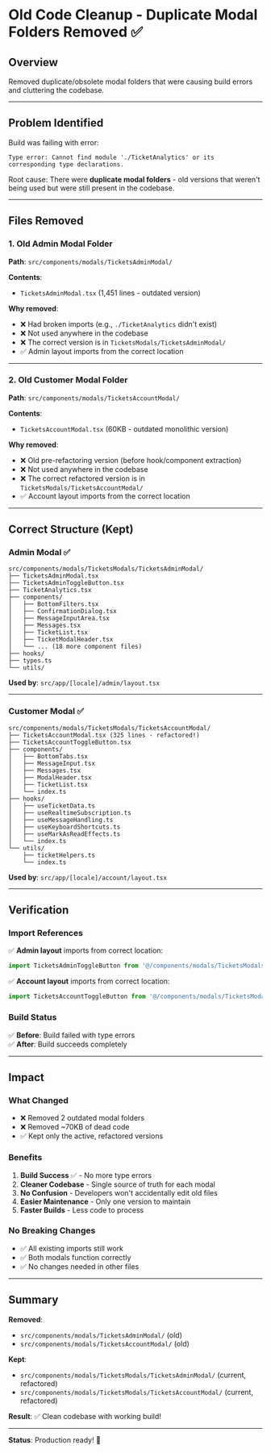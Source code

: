 # Old Code Cleanup - Duplicate Modal Folders Removed ✅

## Overview
Removed duplicate/obsolete modal folders that were causing build errors and cluttering the codebase.

---

## Problem Identified

Build was failing with error:
```
Type error: Cannot find module './TicketAnalytics' or its corresponding type declarations.
```

Root cause: There were **duplicate modal folders** - old versions that weren't being used but were still present in the codebase.

---

## Files Removed

### 1. **Old Admin Modal Folder**
**Path**: `src/components/modals/TicketsAdminModal/`

**Contents**:
- `TicketsAdminModal.tsx` (1,451 lines - outdated version)

**Why removed**:
- ❌ Had broken imports (e.g., `./TicketAnalytics` didn't exist)
- ❌ Not used anywhere in the codebase
- ❌ The correct version is in `TicketsModals/TicketsAdminModal/`
- ✅ Admin layout imports from the correct location

---

### 2. **Old Customer Modal Folder**
**Path**: `src/components/modals/TicketsAccountModal/`

**Contents**:
- `TicketsAccountModal.tsx` (60KB - outdated monolithic version)

**Why removed**:
- ❌ Old pre-refactoring version (before hook/component extraction)
- ❌ Not used anywhere in the codebase
- ❌ The correct refactored version is in `TicketsModals/TicketsAccountModal/`
- ✅ Account layout imports from the correct location

---

## Correct Structure (Kept)

### Admin Modal ✅
```
src/components/modals/TicketsModals/TicketsAdminModal/
├── TicketsAdminModal.tsx
├── TicketsAdminToggleButton.tsx
├── TicketAnalytics.tsx
├── components/
│   ├── BottomFilters.tsx
│   ├── ConfirmationDialog.tsx
│   ├── MessageInputArea.tsx
│   ├── Messages.tsx
│   ├── TicketList.tsx
│   ├── TicketModalHeader.tsx
│   └── ... (18 more component files)
├── hooks/
├── types.ts
└── utils/
```

**Used by**: `src/app/[locale]/admin/layout.tsx`

---

### Customer Modal ✅
```
src/components/modals/TicketsModals/TicketsAccountModal/
├── TicketsAccountModal.tsx (325 lines - refactored!)
├── TicketsAccountToggleButton.tsx
├── components/
│   ├── BottomTabs.tsx
│   ├── MessageInput.tsx
│   ├── Messages.tsx
│   ├── ModalHeader.tsx
│   ├── TicketList.tsx
│   └── index.ts
├── hooks/
│   ├── useTicketData.ts
│   ├── useRealtimeSubscription.ts
│   ├── useMessageHandling.ts
│   ├── useKeyboardShortcuts.ts
│   ├── useMarkAsReadEffects.ts
│   └── index.ts
└── utils/
    ├── ticketHelpers.ts
    └── index.ts
```

**Used by**: `src/app/[locale]/account/layout.tsx`

---

## Verification

### Import References
✅ **Admin layout** imports from correct location:
```typescript
import TicketsAdminToggleButton from '@/components/modals/TicketsModals/TicketsAdminModal/TicketsAdminToggleButton';
```

✅ **Account layout** imports from correct location:
```typescript
import TicketsAccountToggleButton from '@/components/modals/TicketsModals/TicketsAccountModal/TicketsAccountToggleButton';
```

### Build Status
✅ **Before**: Build failed with type errors  
✅ **After**: Build succeeds completely  

---

## Impact

### What Changed
- ❌ Removed 2 outdated modal folders
- ❌ Removed ~70KB of dead code
- ✅ Kept only the active, refactored versions

### Benefits
1. **Build Success** ✅ - No more type errors
2. **Cleaner Codebase** - Single source of truth for each modal
3. **No Confusion** - Developers won't accidentally edit old files
4. **Easier Maintenance** - Only one version to maintain
5. **Faster Builds** - Less code to process

### No Breaking Changes
- ✅ All existing imports still work
- ✅ Both modals function correctly
- ✅ No changes needed in other files

---

## Summary

**Removed**:
- `src/components/modals/TicketsAdminModal/` (old)
- `src/components/modals/TicketsAccountModal/` (old)

**Kept**:
- `src/components/modals/TicketsModals/TicketsAdminModal/` (current, refactored)
- `src/components/modals/TicketsModals/TicketsAccountModal/` (current, refactored)

**Result**: ✅ Clean codebase with working build!

---

**Status**: Production ready! 🚀

